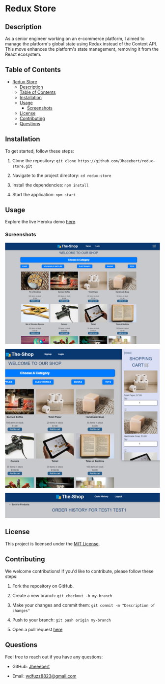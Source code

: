 # Redux Store

## Description

As a senior engineer working on an e-commerce platform, I aimed to manage the platform's global state using Redux instead of the Context API. This move enhances the platform's state management, removing it from the React ecosystem.

## Table of Contents

- [Redux Store](#redux-store)
  - [Description](#description)
  - [Table of Contents](#table-of-contents)
  - [Installation](#installation)
  - [Usage](#usage)
    - [Screenshots](#screenshots)
  - [License](#license)
  - [Contributing](#contributing)
  - [Questions](#questions)

## Installation

To get started, follow these steps:

1. Clone the repository: `git clone https://github.com/Jheeebert/redux-store.git`

2. Navigate to the project directory: `cd redux-store`

3. Install the dependencies: `npm install`

4. Start the application: `npm start`

## Usage

Explore the live Heroku demo [here](https://jheeebert-redux-store-26f3a438bda0.herokuapp.com/).

### Screenshots

![Main Page](./screenshots/mainPage.png)

![Cart](./screenshots/cartImage.png)

![Order History](./screenshots/orderHistoryImage.png)

## License

This project is licensed under the [MIT License](LICENSE).

## Contributing

We welcome contributions! If you'd like to contribute, please follow these steps:

1. Fork the repository on GitHub.

2. Create a new branch: `git checkout -b my-branch`

3. Make your changes and commit them: `git commit -m "Description of changes"`

4. Push to your branch: `git push origin my-branch`

5. Open a pull request [here](https://github.com/Jheeebert/redux-store/pulls)

## Questions

Feel free to reach out if you have any questions:

- GitHub: [Jheeebert](https://github.com/Jheeebert/)

- Email: wdfuzz8823@gmail.com
